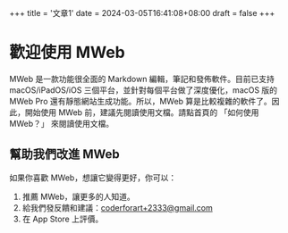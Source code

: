 +++
title = '文章1'
date = 2024-03-05T16:41:08+08:00
draft = false
+++

# 歡迎使用 MWeb
MWeb 是一款功能很全面的 Markdown 編輯，筆記和發佈軟件。目前已支持 macOS/iPadOS/iOS 三個平台，並針對每個平台做了深度優化，macOS 版的 MWeb Pro 還有靜態網站生成功能。所以，MWeb 算是比較複雜的軟件了。因此，開始使用 MWeb 前，建議先閱讀使用文檔。請點首頁的 「如何使用 MWeb？」 來閱讀使用文檔。

## 幫助我們改進 MWeb

如果你喜歡 MWeb，想讓它變得更好，你可以：

1. 推薦 MWeb，讓更多的人知道。
2. 給我們發反饋和建議：<coderforart+2333@gmail.com>
3. 在 App Store 上評價。
